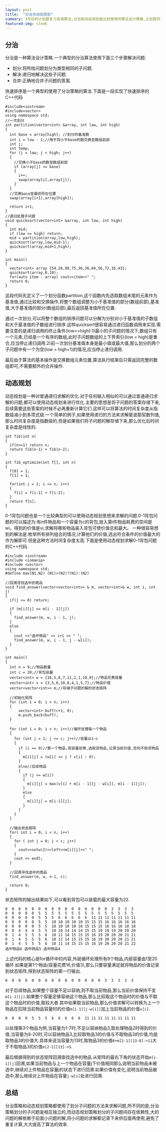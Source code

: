 ```yaml
---
layout: post
title:  "分治与动态规划"
summary: 3月份的计划是复习各类算法,分治和动态规划是比较常用的算法设计策略,之前我并没有搞懂,并且有些混淆两者,现在重新整理成博客.
featured-img: sleek
---
```


## 分治 ##

分治是一种算法设计策略.一个典型的分治算法使用下面三个步骤解决问题:

* 划分:将所给问题划分为类型相同的子问题.
* 解决:递归地解决这些子问题.
* 合并:正确地合并子问题的答案.

快速排序是一个典型的使用了分治策略的算法.下面是一段实现了快速排序的C++代码

```
#include<iostream>
#include<vector>
using namespace std;
//一次划分
int partition(vector<int> &array, int low, int high)
{
  int base = array[high]; //划分的基准数
  int i = low - 1;//用于将小于base的数交换至数组前部
  int j;
  int temp;
  for (j = low; j < high; j++)
  {
    //交换小于base的数至数组前部
    if (array[j] <= base)
    {
      i++;
      swap(array[i],array[j]);
    }
  }
  //交换base至最终所在位置
  swap(array[i+1],array[high]);

  return i+1;
}
//递归处理子问题
void quicksort(vector<int> &array, int low, int high)
{
  int mid;
  if (low >= high) return;
  mid = partition(array,low,high);
  quicksort(array,low,mid-1);
  quicksort(array,mid+1,high);
}

int main()
{
  vector<int> array {54,26,98,75,36,36,84,56,72,16,43};
  quicksort(array,0,10);
  for(auto item : array) cout<<item<<" ";
  return 0;
}
```

这段代码先定义了一个划分函数partition,这个函数内先选取数组末尾的元素作为基准值,通过比较和交换操作,将整个数组调整为小于基准值的部分(数组前部),基准值,大于基准值的部分(数组后部),最后返回基准值所在位置.

通过一次划分,可以将整个数组的排序问题可以分解为分别对小于基准值的子数组和大于基准值的子数组进行排序.这样quicksort很容易通过递归函数调用来实现.需要注意的是递归调用的终止条件(low>=high):1)最小的子问题的情况下,数组只有一个元素,已经是一个有序的数组,此时子问题数组的上下界索引(low = high)是重合,应当停止递归调用.2)前一次划分基准值本身是最小值或最大值,那么划分的两个子问题中有一个为空(low = high+1)的情况,应当停止递归调用.

最后由于算法的基本操作是交换数组元素位置,算法执行结束后只需返回完整的数组即可,不需要额外的合并操作.

## 动态规划 ##

动态规划是一种对普通递归求解的优化.对于任何输入相似的可以通过普通递归求解的问题,都可以使用动态规划来进行优化.主要的思想是将子问题的答案存储下来,后续需要这些答案的时候不必再重新计算它们.这样可以将算法的时间复杂度从指数级减小到多项式级.一个简单的例子,如果使用递归的方法来求解斐波那契数列值,那么时间复杂度是指数级的,但是如果我们将子问题的解存储下来,那么优化后时间复杂度是线性的.

```
int fib(int n)
{
  if(n<=1) return n;
  return fib(n-1) + fib(n-2);
}

int fib_optimize(int f[], int n)
{
  f[0] = 1;
  f[1] = 1;
  
  for(int i = 2; i <= n; i++)
  {
    f[i] = f[i-1] + f[i-2];
  }
  return f[n];
}
```

0-1背包问题也是一个比较典型的可以使用动态规划思想来求解的问题.0-1背包问题的可以描述为:有n件物品和一个容量为c的背包,放入第i件物品耗费的空间是wi，得到的价值是vi,求解将哪些物品装入背包可使价值总和最大。
一种很容易想到的解法是:枚举所有排列组合的情况,计算他们的价值,选出符合条件的价值最大的作为解即可.但是这种方法时间复杂度太高.下面是使用动态规划求解0-1背包问题的C++代码.

```
#include <iostream>
#include <iomanip>
#include <vector>
using namespace std;
#define max(N1,N2) (N1)>(N2)?(N1):(N2)

//回溯寻找选中的商品
void find_answer(vector<vector<int>> & m, vector<int>& w, int i, int j)
{
  if(j <= 0) return;

  if (m[i][j] == m[i - 1][j])
  {
    find_answer(m, w, i - 1, j);
  }
  else
  {
    cout <<"选中物品" << i+1 << " ";
    find_answer(m, w, i - 1, j - w[i]);
  }
}

int main()
{
  int n = 9;//物品数量
  int c = 20;//背包容量
  vector<int> w = {16,5,8,7,11,2,1,10,9};//物品花费容量
  vector<int> v = {3,5,6,10,8,4,1,5,7};//物品价值
  vector<vector<int>> m;//存储子问题的解的状态矩阵

  //初始化矩阵
  for (int i = 0; i < n; i++)
  {
      vector<int> buff(c+1, 0);
      m.push_back(buff);
  }
  
  for (int i = 0; i < n; i++)//循环处理每一个物品
  {
    for (int j = 1; j <= c; j++)//容量从1~c
    {
      if (i == 0)//第一个物品,若容量足够,选取该物品,记录当前价值,否则不取该物品
      {
        m[i][j] = (w[i] <= j ? v[i] : 0);
      }
      else//后续物品
      {
        if (j >= w[i])
        {
          m[i][j] = max(v[i] + m[i - 1][j - w[i]], m[i - 1][j]);
        }
        else
        {
          m[i][j] = m[i-1][j];
        }
      }
    }
  }

  //输出状态矩阵
  for( int i = 0; i < n; i++)
  {
    for ( int j = 0; j < c; j++)
    {
      cout<<setw(2)<<left<<m[i][j]<<" ";
    }
    cout << endl;
  }

  //回溯寻找选中的商品
  find_answer(m, w, n-1, c);
  
  return 0;
}
```

状态矩阵的输出结果如下,可以看到背包可以装载的最大容量为22.

```
0  0  0  0  0  0  0  0  0  0  0  0  0  0  0  0  3  3  3  3
0  0  0  0  0  5  5  5  5  5  5  5  5  5  5  5  5  5  5  5
0  0  0  0  0  5  5  5  6  6  6  6  6  11 11 11 11 11 11 11
0  0  0  0  0  5  5  10 10 10 10 10 15 15 15 16 16 16 16 16
0  0  0  0  0  5  5  10 10 10 10 10 15 15 15 16 16 16 18 18
0  0  4  4  4  5  5  10 10 14 14 14 15 15 19 19 19 20 20 20
0  1  4  5  5  5  6  10 11 14 15 15 15 16 19 20 20 20 21 21
0  1  4  5  5  5  6  10 11 14 15 15 15 16 19 20 20 20 21 21
0  1  4  5  5  5  6  10 11 14 15 15 15 16 19 20 20 20 21 22
选中物品6 选中物品5 选中物品4

```

上述代码的核心是for循环中的内容,外层循环处理所有9个物品,内层容量由1至20循环.如果是第1个物品(容量花费16,价值3),那么只要容量满足就将物品的价值记录到状态矩阵,得到状态矩阵的第一行输出.

```
0  0  0  0  0  0  0  0  0  0  0  0  0  0  0  3  3  3  3  3
```

对于后续物品,如果整个容量不足以容纳,则不取当前物品,那么当前价值保持不变`m[i-1][j]`.如果整个容量足够容纳这个物品,那么比较取这个物品时的价值与不取这个物品时的价值,取较大者.其中如果取当前物品,那么价值求解可以转换为上一个物品在扣除当前物品容量时的价值`m[i-1][j-w[i]]`加上当前物品的价值`v[i]`.

```
0  0  0  0  5  5  5  6  6  6  6  6  11 11 11 11 11 11 11 11
```

以处理第3个物品为例,当容量为1-7时,不足以容纳物品3,取处理物品2时得到的价值;当容量为8-20时,可以容纳物品3,比较取物品3的价值与不取物品3的价值,均是取物品3的价值大.具体来说当容量为13时,取物品3的价值`6+m[2-1][13-8]->11`大于不取物品3的价值`m[2-1][13]->5`.

最后根据得到的状态矩阵回溯查找选中的物品.从矩阵的最右下角的状态开始`m[i-1][j]`回溯,如果当前物品与上一个物品在容量j下价值相同那么说明当前物品未被选中,继续对上件物品在容量j的状态下进行回溯.如果价值有变化,说明当前物品被选中,那么继续对上件物品在容量`j-w[i]`处进行回溯.

## 总结 ##

分治策略和动态规划策略都使用了划分子问题的方法来求解问题,所不同的是,分治策略划分的子问题是相互独立的,而动态规划策略划分的子问题间存在依赖性,大的问题的解依赖于前面小问题的解,将小问题的求解都记录下来供后面再使用,避免了重复计算,大大提高了算法的效率.
